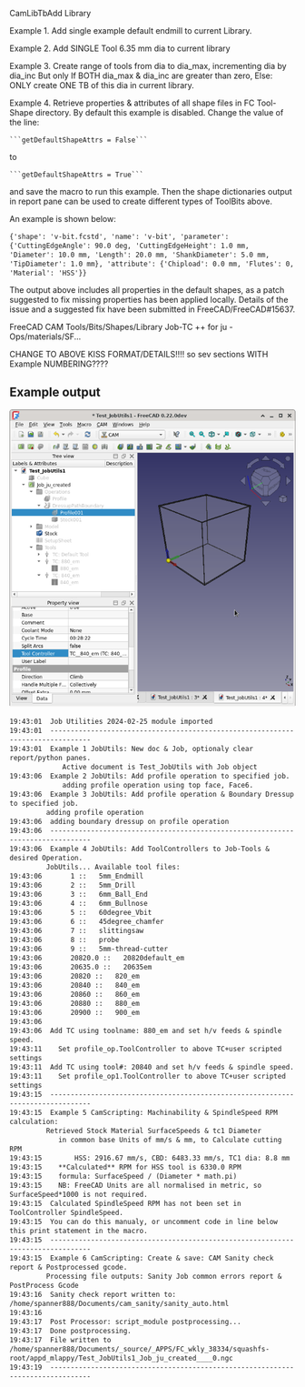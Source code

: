 CamLibTbAdd Library

Example 1. Add single example default endmill to current Library.

Example 2. Add SINGLE Tool 6.35 mm dia to current library

Example 3. Create range of tools from dia to dia_max, incrementing dia by dia_inc
   But only If BOTH dia_max & dia_inc are greater than zero,
           Else: ONLY create ONE TB of this dia in current library.

Example 4. Retrieve properties & attributes of all shape files in FC Tool- Shape directory.
By default this example is disabled.
Change the value of the line:

    ```getDefaultShapeAttrs = False```

to

    ```getDefaultShapeAttrs = True```

and save the macro to run this example. Then the shape dictionaries output in report pane can be used to create different types of ToolBits above.

An example is shown below:

```
{'shape': 'v-bit.fcstd', 'name': 'v-bit', 'parameter': {'CuttingEdgeAngle': 90.0 deg, 'CuttingEdgeHeight': 1.0 mm, 'Diameter': 10.0 mm, 'Length': 20.0 mm, 'ShankDiameter': 5.0 mm, 'TipDiameter': 1.0 mm}, 'attribute': {'Chipload': 0.0 mm, 'Flutes': 0, 'Material': 'HSS'}}
```

The output above includes all properties in the default shapes, as a patch suggested to fix missing properties has been applied locally. Details of the issue and a suggested fix have been submitted in FreeCAD/FreeCAD#15637.

FreeCAD CAM Tools/Bits/Shapes/Library Job-TC ++ for ju - Ops/materials/SF...

CHANGE TO ABOVE KISS FORMAT/DETAILS!!!!
so sev sections WITH Example NUMBERING????

## Example output

![Example 2 Cam Full Process](./images/CamFullProcessExample.png)

```
19:43:01  Job Utilities 2024-02-25 module imported
19:43:01  --------------------------------------------------------------------------------
19:43:01  Example 1 JobUtils: New doc & Job, optionaly clear report/python panes.
			 Active document is Test_JobUtils with Job object
19:43:06  Example 2 JobUtils: Add profile operation to specified job.
			 adding profile operation using top face, Face6.
19:43:06  Example 3 JobUtils: Add profile operation & Boundary Dressup to specified job.
		 adding profile operation
19:43:06  adding boundary dressup on profile operation
19:43:06  --------------------------------------------------------------------------------
19:43:06  Example 4 JobUtils: Add ToolControllers to Job-Tools & desired Operation.
		 JobUtils... Available tool files:
19:43:06       1 ::   5mm_Endmill
19:43:06       2 ::   5mm_Drill
19:43:06       3 ::   6mm_Ball_End
19:43:06       4 ::   6mm_Bullnose
19:43:06       5 ::   60degree_Vbit
19:43:06       6 ::   45degree_chamfer
19:43:06       7 ::   slittingsaw
19:43:06       8 ::   probe
19:43:06       9 ::   5mm-thread-cutter
19:43:06       20820.0 ::   20820default_em
19:43:06       20635.0 ::   20635em
19:43:06       20820 ::   820_em
19:43:06       20840 ::   840_em
19:43:06       20860 ::   860_em
19:43:06       20880 ::   880_em
19:43:06       20900 ::   900_em
19:43:06
19:43:06  Add TC using toolname: 880_em and set h/v feeds & spindle speed.
19:43:11  	Set profile_op.ToolController to above TC+user scripted settings
19:43:11  Add TC using tool#: 20840 and set h/v feeds & spindle speed.
19:43:11  	Set profile_op1.ToolController to above TC+user scripted settings
19:43:15  --------------------------------------------------------------------------------
19:43:15  Example 5 CamScripting: Machinability & SpindleSpeed RPM calculation:
		 Retrieved Stock Material SurfaceSpeeds & tc1 Diameter
			in common base Units of mm/s & mm, to Calculate cutting RPM
19:43:15  		HSS: 2916.67 mm/s, CBD: 6483.33 mm/s, TC1 dia: 8.8 mm
19:43:15  	**Calculated** RPM for HSS tool is 6330.0 RPM
19:43:15  	formula: SurfaceSpeed / (Diameter * math.pi)
19:43:15  	NB: FreeCAD Units are all normalised in metric, so SurfaceSpeed*1000 is not required.
19:43:15  Calculated SpindleSpeed RPM has not been set in ToolController SpindleSpeed.
19:43:15  You can do this manualy, or uncomment code in line below this print statement in the macro.
19:43:15  --------------------------------------------------------------------------------
19:43:15  Example 6 CamScripting: Create & save: CAM Sanity check report & Postprocessed gcode.
		 Processing file outputs: Sanity Job common errors report & PostProcess Gcode
19:43:16  Sanity check report written to: /home/spanner888/Documents/cam_sanity/sanity_auto.html
19:43:16
19:43:17  Post Processor: script_module postprocessing...
19:43:17  Done postprocessing.
19:43:17  File written to /home/spanner888/Documents/_source/_APPS/FC_wkly_38334/squashfs-root/appd_mlappy/Test_JobUtils1_Job_ju_created____0.ngc
19:43:19  --------------------------------------------------------------------------------
```


